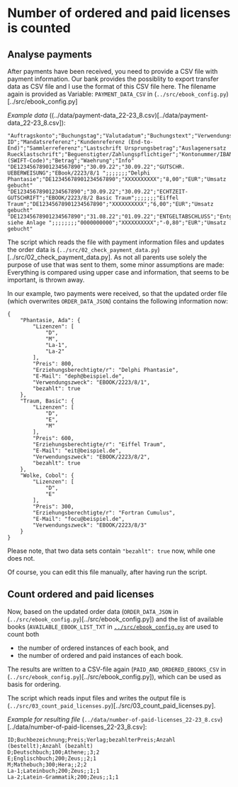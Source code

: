 # Number of ordered and paid licenses is counted

## Analyse payments

After payments have been received, you need to provide a CSV file with payment information. Our bank provides the possiblity to export transfer data as CSV file and I use the format of this CSV file here. The filename again is provided as Variable: `PAYMENT_DATA_CSV` in (`../src/ebook_config.py`)[../src/ebook_config.py]

*Example data* ((../data/payment-data_22-23_8.csv)[../data/payment-data_22-23_8.csv]):

```
"Auftragskonto";"Buchungstag";"Valutadatum";"Buchungstext";"Verwendungszweck";"Glaeubiger ID";"Mandatsreferenz";"Kundenreferenz (End-to-End)";"Sammlerreferenz";"Lastschrift Ursprungsbetrag";"Auslagenersatz Ruecklastschrift";"Beguenstigter/Zahlungspflichtiger";"Kontonummer/IBAN";"BIC (SWIFT-Code)";"Betrag";"Waehrung";"Info"
"DE12345678901234567890";"30.09.22";"30.09.22";"GUTSCHR. UEBERWEISUNG";"EBook/2223/8/1 ";;;;;;;"Delphi Phantasie";"DE12345678901234567890";"XXXXXXXXXX";"8,00";"EUR";"Umsatz gebucht"
"DE12345678901234567890";"30.09.22";"30.09.22";"ECHTZEIT-GUTSCHRIFT";"EBOOK/2223/8/2 Basic Traum";;;;;;;"Eiffel Traum";"DE12345678901234567890";"XXXXXXXXXX";"6,00";"EUR";"Umsatz gebucht"
"DE12345678901234567890";"31.08.22";"01.09.22";"ENTGELTABSCHLUSS";"Entgeltabrechnung siehe Anlage ";;;;;;;;"0000000000";"XXXXXXXXXX";"-0,80";"EUR";"Umsatz gebucht"
```

The script which reads the file with payment information files and updates the order data is (`../src/02_check_payment_data.py`)[../src/02_check_payment_data.py]. As not all parents use solely the purpose of use that was sent to them, some minor assumptions are made: Everything is compared using upper case and information, that seems to be important, is thrown away.

In our example, two payments were received, so that the updated order file (which overwrites `ORDER_DATA_JSON`) contains the following information now:

```
{
    "Phantasie, Ada": {
        "Lizenzen": [
            "D",
            "M",
            "La-1",
            "La-2"
        ],
        "Preis": 800,
        "Erziehungsberechtigte/r": "Delphi Phantasie",
        "E-Mail": "deph@beispiel.de",
        "Verwendungszweck": "EBOOK/2223/8/1",
        "bezahlt": true
    },
    "Traum, Basic": {
        "Lizenzen": [
            "D",
            "E",
            "M"
        ],
        "Preis": 600,
        "Erziehungsberechtigte/r": "Eiffel Traum",
        "E-Mail": "eit@beispiel.de",
        "Verwendungszweck": "EBOOK/2223/8/2",
        "bezahlt": true
    },
    "Wolke, Cobol": {
        "Lizenzen": [
            "D",
            "E"
        ],
        "Preis": 300,
        "Erziehungsberechtigte/r": "Fortran Cumulus",
        "E-Mail": "focu@beispiel.de",
        "Verwendungszweck": "EBOOK/2223/8/3"
    }
}
```

Please note, that two data sets contain `"bezahlt": true` now, while one does not.

Of course, you can edit this file manually, after having run the script.

## Count ordered and paid licenses

Now, based on the updated order data (`ORDER_DATA_JSON` in (`../src/ebook_config.py`)[../src/ebook_config.py]) and the list of available books (`AVAILABLE_EBOOK_LIST_TXT` in [`../src/ebook_config.py`](../src/ebook_config.py) are used to count both
- the number of ordered instances of each book, and
- the number of ordered and paid instances of each book.

The results are written to a CSV-file again (`PAID_AND_ORDERED_EBOOKS_CSV` in (`../src/ebook_config.py`)[../src/ebook_config.py]), which can be used as basis for ordering.

The script which reads input files and writes the output file is (`../src/03_count_paid_licenses.py`)[../src/03_count_paid_licenses.py].

*Example for resulting file* (`../data/number-of-paid-licenses_22-23_8.csv`)[../data/number-of-paid-licenses_22-23_8.csv]:

```
ID;Buchbezeichnung;Preis;Verlag;bezahlterPreis;Anzahl (bestellt);Anzahl (bezahlt)
D;Deutschbuch;100;Athene;;3;2
E;Englischbuch;200;Zeus;;2;1
M;Mathebuch;300;Hera;;2;2
La-1;Lateinbuch;200;Zeus;;1;1
La-2;Latein-Grammatik;200;Zeus;;1;1
```
